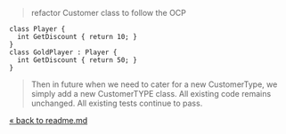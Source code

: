 > refactor Customer class to follow the OCP

    class Player {
      int GetDiscount { return 10; }
    }
    class GoldPlayer : Player {
      int GetDiscount { return 50; }
    }

> Then in future when we need to cater for a new CustomerType, we simply add a new CustomerTYPE class. All existing code remains unchanged. All existing tests continue to pass.

[&laquo; back to readme.md](README.md)
